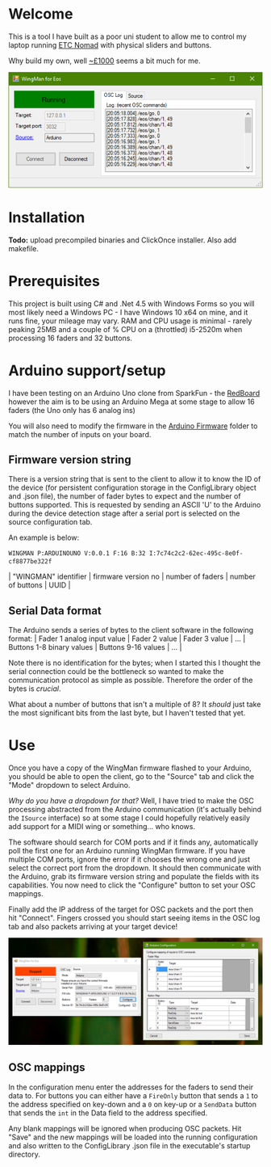 # Welcome
This is a tool I have built as a poor uni student to allow me to control my laptop
running [ETC Nomad](https://www.etcconnect.com/Products/Consoles/Eos-Family/ETCnomad-ETCnomad-Puck/Overview.aspx)
with physical sliders and buttons.

Why build my own, well [~£1000](https://www.etcconnect.com/Products/Consoles/Eos-Family/Accessories/Universal-Fader-Wing/Features.aspx) seems a bit much for me.

![Main screen](images/main.png)

# Installation
**Todo:** upload precompiled binaries and ClickOnce installer. Also add makefile.

# Prerequisites
This project is built using C# and .Net 4.5 with Windows Forms so you will most likely
need a Windows PC - I have Windows 10 x64 on mine, and it runs fine, your mileage may
vary. RAM and CPU usage is minimal - rarely peaking 25MB and a couple of % CPU on a
(throttled) i5-2520m when processing 16 faders and 32 buttons.

# Arduino support/setup
I have been testing on an Arduino Uno clone from SparkFun - the [RedBoard](https://www.sparkfun.com/products/12757)
however the aim is to be using an Arduino Mega at some stage to allow 16 faders (the Uno only has 6 analog ins)

You will also need to modify the firmware in the [Arduino Firmware](https://github.com/rphi/WingMan/tree/master/Arduino%20Firmware) folder to
match the number of inputs on your board.

## Firmware version string
There is a version string that is sent to the client to allow it to know the ID of the device (for persistent configuration storage in the ConfigLibrary object
and .json file), the number of fader bytes to expect and the number of buttons supported. This is requested by sending an ASCII 'U' to the
Arduino during the device detection stage after a serial port is selected on the source configuration tab.

An example is below:
```
WINGMAN P:ARDUINOUNO V:0.0.1 F:16 B:32 I:7c74c2c2-62ec-495c-8e0f-cf8877be322f
```
| "WINGMAN" identifier | firmware version no | number of faders | number of buttons | UUID |

## Serial Data format
The Arduino sends a series of bytes to the client software in the following format:
| Fader 1 analog input value | Fader 2 value | Fader 3 value | ... | Buttons 1-8 binary values | Buttons 9-16 values | ... |

Note there is no identification for the bytes; when I started this I thought the serial connection could be the bottleneck so wanted
to make the communication protocol as simple as possible. Therefore the order of the bytes is *crucial*.

What about a number of buttons that isn't a multiple of 8? It *should* just take the most significant bits from the last byte, but
I haven't tested that yet.

# Use
Once you have a copy of the WingMan firmware flashed to your Arduino, you should be able to open the client,
go to the "Source" tab and click the "Mode" dropdown to select Arduino.

*Why do you have a dropdown for that?* Well, I have tried to make the OSC processing abstracted from the Arduino
communication (it's actually behind the `ISource` interface) so at some stage I could hopefully relatively
easily add support for a MIDI wing or something... who knows.

The software should search for COM ports and if it finds any, automatically poll the first one for an Arduino
running WingMan firmware. If you have multiple COM ports, ignore the error if it chooses the wrong one and 
just select the correct port from the dropdown. It should then communicate with the Arduino, grab its 
firmware version string and populate the fields with its capabilities. You now need to click the "Configure" 
button to set your OSC mappings.

Finally add the IP address of the target for OSC packets and the port then hit "Connect". Fingers crossed
you should start seeing items in the OSC log tab and also packets arriving at your target device!

![Configuration](images/configuration.png)

## OSC mappings
In the configuration menu enter the addresses for the faders to send their data to. For buttons you can either have
a `FireOnly` button that sends a `1` to the address specified on key-down and a `0` on key-up or a `SendData` button
that sends the `int` in the Data field to the address specified.

Any blank mappings will be ignored when producing OSC packets. Hit "Save" and the new mappings will be loaded into the
running configuration and also written to the ConfigLibrary .json file in the executable's startup directory.